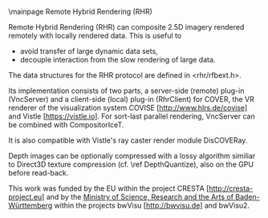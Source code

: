 \mainpage Remote Hybrid Rendering (RHR)

Remote Hybrid Rendering (RHR) can composite 2.5D imagery rendered remotely
with locally rendered data. This is useful to
- avoid transfer of large dynamic data sets,
- decouple interaction from the slow rendering of large data.

The data structures for the RHR protocol are defined in <rhr/rfbext.h>.

Its implementation consists of two parts, a server-side (remote) plug-in (VncServer) and a
client-side (local) plug-in (RhrClient) for COVER, the VR renderer of the
visualization system COVISE [http://www.hlrs.de/covise]
and Vistle [https://vistle.io].
For sort-last parallel rendering, VncServer can be combined with
CompositorIceT.

It is also compatible with Vistle's ray caster render module DisCOVERay.

Depth images can be optionally compressed with a lossy algorithm similiar to Direct3D texture compression
(cf. \ref DepthQuantize), also on the GPU before read-back.

This work was funded by the EU within the project CRESTA [http://cresta-project.eu]
and by the [Ministry of Science, Research and the Arts of Baden-Württemberg](https://mwk.baden-wuerttemberg.de)
within the projects bwVisu [http://bwvisu.de] and bwVisu2.
